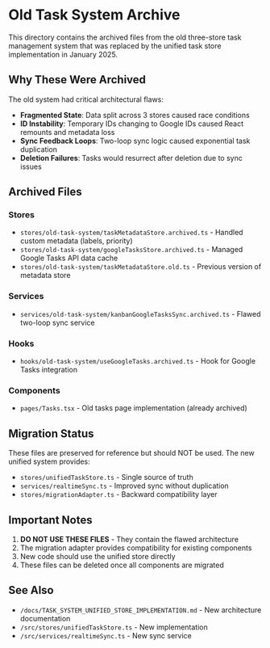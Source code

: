 # Old Task System Archive

This directory contains the archived files from the old three-store task management system that was replaced by the unified task store implementation in January 2025.

## Why These Were Archived

The old system had critical architectural flaws:
- **Fragmented State**: Data split across 3 stores caused race conditions
- **ID Instability**: Temporary IDs changing to Google IDs caused React remounts and metadata loss
- **Sync Feedback Loops**: Two-loop sync logic caused exponential task duplication
- **Deletion Failures**: Tasks would resurrect after deletion due to sync issues

## Archived Files

### Stores
- `stores/old-task-system/taskMetadataStore.archived.ts` - Handled custom metadata (labels, priority)
- `stores/old-task-system/googleTasksStore.archived.ts` - Managed Google Tasks API data cache
- `stores/old-task-system/taskMetadataStore.old.ts` - Previous version of metadata store

### Services  
- `services/old-task-system/kanbanGoogleTasksSync.archived.ts` - Flawed two-loop sync service

### Hooks
- `hooks/old-task-system/useGoogleTasks.archived.ts` - Hook for Google Tasks integration

### Components
- `pages/Tasks.tsx` - Old tasks page implementation (already archived)

## Migration Status

These files are preserved for reference but should NOT be used. The new unified system provides:
- `stores/unifiedTaskStore.ts` - Single source of truth
- `services/realtimeSync.ts` - Improved sync without duplication
- `stores/migrationAdapter.ts` - Backward compatibility layer

## Important Notes

1. **DO NOT USE THESE FILES** - They contain the flawed architecture
2. The migration adapter provides compatibility for existing components
3. New code should use the unified store directly
4. These files can be deleted once all components are migrated

## See Also

- `/docs/TASK_SYSTEM_UNIFIED_STORE_IMPLEMENTATION.md` - New architecture documentation
- `/src/stores/unifiedTaskStore.ts` - New implementation
- `/src/services/realtimeSync.ts` - New sync service